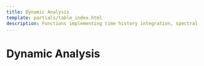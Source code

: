 ```yaml
---
title: Dynamic Analysis
template: partials/table_index.html
description: Functions implementing time history integration, spectral analysis, damping models and more. 
...
```


# Dynamic Analysis


